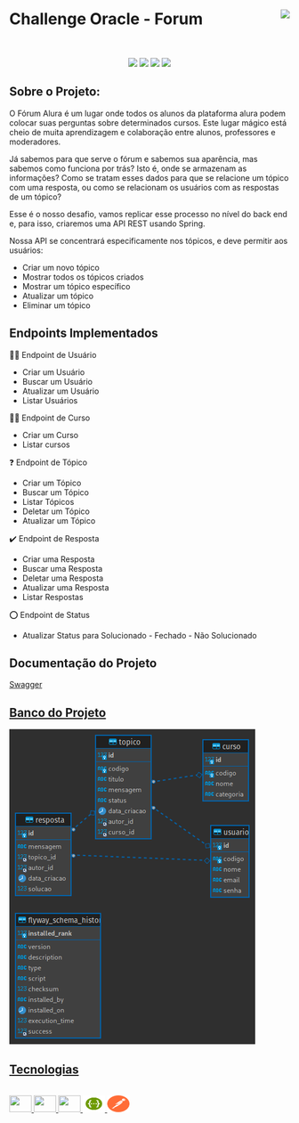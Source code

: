 # Challenge Oracle - Forum  <img align="right" src="https://cursos.alura.com.br/assets/images/certificates/new/logo/oracle-one-logo.png"><br><br>

<p align="center">
    <img src="https://img.shields.io/static/v1?label=JAVA&message=1.8&color=blue&style=for-the-badge"/>
    <img src="https://img.shields.io/static/v1?label=Spring&message=ONE&color=blue&style=for-the-badge" />
    <img src="http://img.shields.io/static/v1?label=Oracle&message=ONE&color=blue&style=for-the-badge"/>
    <img src="http://img.shields.io/static/v1?label=STATUS&message=FINALIZADO&color=blue&style=for-the-badge"/>
</p>

## Sobre o Projeto:
O Fórum Alura é um lugar onde todos os alunos da plataforma alura podem colocar suas perguntas sobre determinados cursos. Este lugar mágico está cheio de muita aprendizagem e colaboração entre alunos, professores e moderadores.

Já sabemos para que serve o fórum e sabemos sua aparência, mas sabemos como funciona por trás? Isto é, onde se armazenam as informações? Como se tratam esses dados para que se relacione um tópico com uma resposta, ou como se relacionam os usuários com as respostas de um tópico?

Esse é o nosso desafio, vamos replicar esse processo no nível do back end e, para isso, criaremos uma API REST usando Spring.

Nossa API se concentrará especificamente nos tópicos, e deve permitir aos usuários:

  -  Criar um novo tópico
  -  Mostrar todos os tópicos criados
  -  Mostrar um tópico específico
  -  Atualizar um tópico
  -  Eliminar um tópico

## Endpoints Implementados
:technologist: Endpoint de Usuário
  - Criar um Usuário
  - Buscar um Usuário
  - Atualizar um Usuário
  - Listar Usuários

:teacher:      Endpoint de Curso
  - Criar um Curso
  - Listar cursos

:question:      Endpoint de Tópico
  - Criar um Tópico
  - Buscar um Tópico
  - Listar Tópicos
  - Deletar um Tópico
  - Atualizar um Tópico

:heavy_check_mark:      Endpoint de Resposta
  - Criar uma Resposta
  - Buscar uma Resposta
  - Deletar uma Resposta
  - Atualizar uma Resposta
  - Listar Respostas

:o:      Endpoint de Status
  - Atualizar Status para Solucionado - Fechado - Não Solucionado

## Documentação do Projeto
<a href="http://localhost:8080/swagger-ui/index.html">Swagger


## Banco do Projeto
<img src="https://raw.githubusercontent.com/juancassiano/forum-alura/master/src/main/resources/assets/forum_alura_api.png" />


## Tecnologias

<div style="display: inline_block"><br>
  <img height="30" width="40" src="https://cdn.jsdelivr.net/gh/devicons/devicon/icons/java/java-original-wordmark.svg">
  <img height="30" width="40" src="https://cdn.jsdelivr.net/gh/devicons/devicon/icons/spring/spring-original.svg">
  <img height="30" width="40" src="https://cdn.jsdelivr.net/gh/devicons/devicon/icons/mysql/mysql-original-wordmark.svg">
  <img height="30" width="40" src="https://raw.githubusercontent.com/juancassiano/forum-alura/fd2167ae604c808a8c6c02f4bddb4e0c8b585584/src/main/resources/assets/swagger-svgrepo-com.svg">
  <img height="30" width="40" src="https://raw.githubusercontent.com/juancassiano/forum-alura/fd2167ae604c808a8c6c02f4bddb4e0c8b585584/src/main/resources/assets/postman-icon-svgrepo-com.svg">

</div>